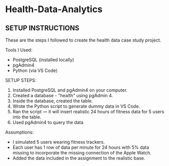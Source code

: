 # Health-Data-Analytics

## SETUP INSTRUCTIONS

These are the steps I followed to create the health data case study project.

Tools I Used:
- PostgreSQL (installed locally)
- pgAdmin4 
- Python (via VS Code)

SETUP STEPS:
1. Installed PostgreSQL and pgAdmin4 on your computer.
2. Created a database - "health" using pgAdmin 4.
3. Inside the database, created the table.
4. Wrote the Python script to generate dummy data in VS Code.
5. Ran the script — it will insert realistic 24 hours of fitness data for 5 users into the table.
6. Used pgAdmin4 to query the data

Assumptions:
- I simulated 5 users wearing fitness trackers.
- Each user has 1 row of data per minute for 24 hours with 5% data missing to incorporate the missing connection of the Apple Watch.
- Added the data included in the assignment to the realistic base.
